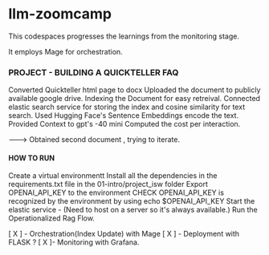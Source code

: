 # llm-zoomcamp

This codespaces progresses the learnings from the monitoring stage. 

It employs Mage for orchestration. 



### PROJECT - BUILDING A QUICKTELLER FAQ 

Converted Quickteller html page to docx 
Uploaded the document to publicly available google drive.
Indexing the Document for easy retreival. 
Connected elastic search service for storing the index and cosine similarity for text search. 
Used Hugging Face's Sentence Embeddings encode the text. 
Provided Context to gpt's -40 mini
Computed the cost per interaction. 

---> Obtained second document , trying to iterate. 


#### HOW TO RUN 
Create a virtual environmentt 
Install all the dependencies in the requirements.txt file in the 01-intro/project_isw folder 
Export OPENAI_API_KEY to the environment 
CHECK OPENAI_API_KEY is recognized by the environment by using echo $OPENAI_API_KEY
Start the elastic service - (Need to host on a server so it's always available.)
Run the Operationalized Rag Flow. 

[ X ] - Orchestration(Index Update) with Mage 
[ X ] - Deployment with FLASK ? 
[ X ]- Monitoring with Grafana. 